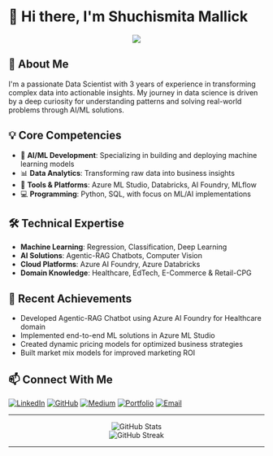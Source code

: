 
# 👋 Hi there, I'm Shuchismita Mallick

<div align="center">
  
<img src="https://capsule-render.vercel.app/api?type=waving&color=2E8B57&height=100&section=header&text=Data%20Scientist%20(AI/ML)&fontSize=30&fontAlignY=35&animation=twinkling"/>

</div>

## 🚀 About Me

I'm a passionate Data Scientist with 3 years of experience in transforming complex data into actionable insights. My journey in data science is driven by a deep curiosity for understanding patterns and solving real-world problems through AI/ML solutions.

## 💡 Core Competencies

- 🤖 **AI/ML Development**: Specializing in building and deploying machine learning models
- 📊 **Data Analytics**: Transforming raw data into business insights
- 🔧 **Tools & Platforms**: Azure ML Studio, Databricks, AI Foundry, MLflow
- 💻 **Programming**: Python, SQL, with focus on ML/AI implementations

## 🛠️ Technical Expertise

- **Machine Learning**: Regression, Classification, Deep Learning
- **AI Solutions**: Agentic-RAG Chatbots, Computer Vision
- **Cloud Platforms**: Azure AI Foundry, Azure Databricks
- **Domain Knowledge**: Healthcare, EdTech, E-Commerce & Retail-CPG

## 🌟 Recent Achievements

- Developed Agentic-RAG Chatbot using Azure AI Foundry for Healthcare domain
- Implemented end-to-end ML solutions in Azure ML Studio
- Created dynamic pricing models for optimized business strategies
- Built market mix models for improved marketing ROI

## 📫 Connect With Me

[![LinkedIn](https://img.shields.io/badge/LinkedIn-0077B5?style=for-the-badge&logo=linkedin&logoColor=white)](https://www.linkedin.com/in/shuchismita-mallick/)
[![GitHub](https://img.shields.io/badge/GitHub-100000?style=for-the-badge&logo=github&logoColor=white)](https://github.com/Shuchismita2000)
[![Medium](https://img.shields.io/badge/Medium-12100E?style=for-the-badge&logo=medium&logoColor=white)](https://medium.com/@mallickshuchismita25)
[![Portfolio](https://img.shields.io/badge/Portfolio-000000?style=for-the-badge&logo=About.me&logoColor=white)](https://shuchismita2000.github.io/Shuchismita2000/)
[![Email](https://img.shields.io/badge/Email-D14836?style=for-the-badge&logo=gmail&logoColor=white)](mailto:mallickshuchismita25@gmail.com)

---

<div align="center">
  <img src="https://github-readme-stats.vercel.app/api?username=Shuchismita2000&show_icons=true&theme=radical" alt="GitHub Stats" />
</div>

<div align="center">
  <img src="https://github-readme-streak-stats.herokuapp.com/?user=Shuchismita2000&theme=radical" alt="GitHub Streak" />
</div>

---
